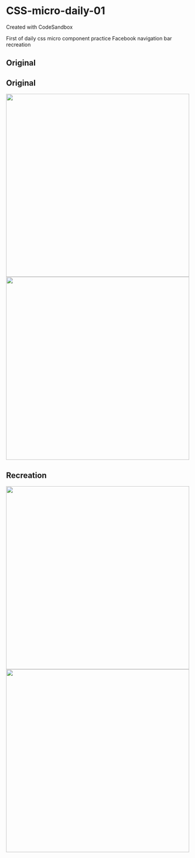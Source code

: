 # CSS-micro-daily-01
Created with CodeSandbox

First of daily css micro component practice
Facebook navigation bar recreation

## Original  


## Original   
<img src="https://user-images.githubusercontent.com/3280206/173955882-ce16c250-793f-44b0-959a-bc67e5f4ce5f.png" width="500" >
<img src="https://user-images.githubusercontent.com/3280206/173956317-6db7a2d8-da9d-4360-bf59-ac007370fb1c.png" width="500" >




## Recreation  
<img src="https://user-images.githubusercontent.com/3280206/173956020-3f7b84d7-7130-48de-9f2a-640ebb377720.png" width="500" >
<img src="https://user-images.githubusercontent.com/3280206/173956391-3a2a7bb6-da3b-4d14-8652-c763dc9a2481.png" width="500" >



